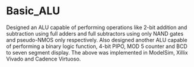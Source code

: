 # Basic_ALU
Designed an ALU capable of performing operations like 2-bit addition and subtraction using full adders and full subtractors using only NAND gates and pseudo-NMOS only respectively. Also designed another ALU capable of performing a binary logic function, 4-bit PIPO, MOD 5 counter and BCD to seven segment display. The above was implemented in ModelSim, Xillix Vivado and Cadence Virtuoso.
